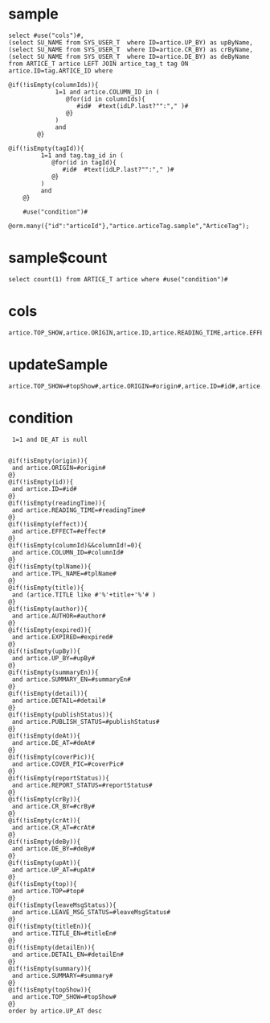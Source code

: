 sample
===

	select #use("cols")#,
	(select SU_NAME from SYS_USER_T  where ID=artice.UP_BY) as upByName,
	(select SU_NAME from SYS_USER_T  where ID=artice.CR_BY) as crByName,
	(select SU_NAME from SYS_USER_T  where ID=artice.DE_BY) as deByName 
	from ARTICE_T artice LEFT JOIN artice_tag_t tag ON artice.ID=tag.ARTICE_ID where 
	
	@if(!isEmpty(columnIds)){
            	 1=1 and artice.COLUMN_ID in (
            	    @for(id in columnIds){
                       #id#  #text(idLP.last?"":"," )#
                    @}
                 )
                 and
            @}
	
	@if(!isEmpty(tagId)){
        	 1=1 and tag.tag_id in (
        	    @for(id in tagId){
                   #id#  #text(idLP.last?"":"," )#
                @}
             )
             and
        @}
        
        #use("condition")#
        @orm.many({"id":"articeId"},"artice.articeTag.sample","ArticeTag");


sample$count
===
    select count(1) from ARTICE_T artice where #use("condition")#

cols
===
	artice.TOP_SHOW,artice.ORIGIN,artice.ID,artice.READING_TIME,artice.EFFECT,artice.COLUMN_ID,artice.TPL_NAME,artice.TITLE,artice.AUTHOR,artice.EXPIRED,artice.UP_BY,artice.SUMMARY_EN,artice.DETAIL,artice.PUBLISH_STATUS,artice.DE_AT,artice.COVER_PIC,artice.REPORT_STATUS,artice.CR_BY,artice.CR_AT,artice.DE_BY,artice.UP_AT,artice.TOP,artice.LEAVE_MSG_STATUS,artice.TITLE_EN,artice.DETAIL_EN,artice.SUMMARY

updateSample
===

	artice.TOP_SHOW=#topShow#,artice.ORIGIN=#origin#,artice.ID=#id#,artice.READING_TIME=#readingTime#,artice.EFFECT=#effect#,artice.COLUMN_ID=#columnId#,artice.TPL_NAME=#tplName#,artice.TITLE=#title#,artice.AUTHOR=#author#,artice.EXPIRED=#expired#,artice.UP_BY=#upBy#,artice.SUMMARY_EN=#summaryEn#,artice.DETAIL=#detail#,artice.PUBLISH_STATUS=#publishStatus#,artice.DE_AT=#deAt#,artice.COVER_PIC=#coverPic#,artice.REPORT_STATUS=#reportStatus#,artice.CR_BY=#crBy#,artice.CR_AT=#crAt#,artice.DE_BY=#deBy#,artice.UP_AT=#upAt#,artice.TOP=#top#,artice.LEAVE_MSG_STATUS=#leaveMsgStatus#,artice.TITLE_EN=#titleEn#,artice.DETAIL_EN=#detailEn#,artice.SUMMARY=#summary#

condition
===

	 1=1 and DE_AT is null
	
	
	@if(!isEmpty(origin)){
     and artice.ORIGIN=#origin#
    @}
	@if(!isEmpty(id)){
	 and artice.ID=#id#
	@}
	@if(!isEmpty(readingTime)){
	 and artice.READING_TIME=#readingTime#
	@}
	@if(!isEmpty(effect)){
	 and artice.EFFECT=#effect#
	@}
	@if(!isEmpty(columnId)&&columnId!=0){
	 and artice.COLUMN_ID=#columnId#
	@}
	@if(!isEmpty(tplName)){
	 and artice.TPL_NAME=#tplName#
	@}
	@if(!isEmpty(title)){
	 and (artice.TITLE like #'%'+title+'%'# )
	@}
	@if(!isEmpty(author)){
	 and artice.AUTHOR=#author#
	@}
	@if(!isEmpty(expired)){
	 and artice.EXPIRED=#expired#
	@}
	@if(!isEmpty(upBy)){
	 and artice.UP_BY=#upBy#
	@}
	@if(!isEmpty(summaryEn)){
	 and artice.SUMMARY_EN=#summaryEn#
	@}
	@if(!isEmpty(detail)){
	 and artice.DETAIL=#detail#
	@}
	@if(!isEmpty(publishStatus)){
	 and artice.PUBLISH_STATUS=#publishStatus#
	@}
	@if(!isEmpty(deAt)){
	 and artice.DE_AT=#deAt#
	@}
	@if(!isEmpty(coverPic)){
	 and artice.COVER_PIC=#coverPic#
	@}
	@if(!isEmpty(reportStatus)){
	 and artice.REPORT_STATUS=#reportStatus#
	@}
	@if(!isEmpty(crBy)){
	 and artice.CR_BY=#crBy#
	@}
	@if(!isEmpty(crAt)){
	 and artice.CR_AT=#crAt#
	@}
	@if(!isEmpty(deBy)){
	 and artice.DE_BY=#deBy#
	@}
	@if(!isEmpty(upAt)){
	 and artice.UP_AT=#upAt#
	@}
	@if(!isEmpty(top)){
	 and artice.TOP=#top#
	@}
	@if(!isEmpty(leaveMsgStatus)){
	 and artice.LEAVE_MSG_STATUS=#leaveMsgStatus#
	@}
	@if(!isEmpty(titleEn)){
	 and artice.TITLE_EN=#titleEn#
	@}
	@if(!isEmpty(detailEn)){
	 and artice.DETAIL_EN=#detailEn#
	@}
	@if(!isEmpty(summary)){
	 and artice.SUMMARY=#summary#
	@}
    @if(!isEmpty(topShow)){
	 and artice.TOP_SHOW=#topShow#
	@}
	order by artice.UP_AT desc



